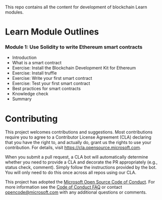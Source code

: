 This repo contains all the content for development of blockchain Learn modules.

# Learn Module Outlines

### Module 1: Use Solidity to write Ethereum smart contracts
- Introduction
- What is a smart contract
- Exercise: Install the Blockchain Development Kit for Ethereum
- Exercise: Install truffle
- Exercise: Write your first smart contract
- Exercise: Test your first smart contract
- Best practices for smart contracts
- Knowledge check
- Summary

# Contributing

This project welcomes contributions and suggestions.  Most contributions require you to agree to a
Contributor License Agreement (CLA) declaring that you have the right to, and actually do, grant us
the rights to use your contribution. For details, visit https://cla.opensource.microsoft.com.

When you submit a pull request, a CLA bot will automatically determine whether you need to provide
a CLA and decorate the PR appropriately (e.g., status check, comment). Simply follow the instructions
provided by the bot. You will only need to do this once across all repos using our CLA.

This project has adopted the [Microsoft Open Source Code of Conduct](https://opensource.microsoft.com/codeofconduct/).
For more information see the [Code of Conduct FAQ](https://opensource.microsoft.com/codeofconduct/faq/) or
contact [opencode@microsoft.com](mailto:opencode@microsoft.com) with any additional questions or comments.

